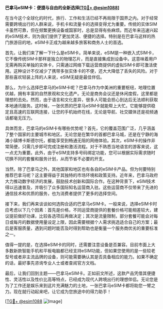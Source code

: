 **巴拿马eSIM卡：便捷与自由的全新选择[[TG💪+ @esim1088](https://t.me/s/esim1088)]**

在当今这个全球化的时代，旅行、工作和生活已经不再局限于国界之内。对于经常需要跨境出行的人群来说，手机卡和流量卡的选择变得尤为重要。传统的实体SIM卡虽然可靠，但在频繁更换设备或国家时，总是显得有些麻烦。而近年来迅速兴起的eSIM技术，则为我们提供了更加灵活、便捷的选择。特别是在巴拿马这样的热门旅游目的地，eSIM卡正成为越来越多旅客和商务人士的首选。

首先，让我们来了解一下什么是eSIM卡。简单来说，eSIM是一种嵌入式SIM卡，它不像传统SIM卡那样是独立的物理芯片，而是直接集成到设备中。这意味着用户无需再购买单独的实体卡，只需通过网络下载运营商提供的虚拟SIM卡即可激活使用。这种设计不仅减少了携带多张实体卡的不便，还大大降低了丢失的风险。对于那些喜欢轻装上阵的人来说，eSIM无疑是最佳伴侣。

那么，为什么选择巴拿马的eSIM卡呢？巴拿马作为中美洲的重要枢纽，地理位置优越，拥有丰富的自然景观和文化遗产。无论是商务会议还是休闲度假，这里都是理想的去处。然而，由于语言和文化差异，很多人可能会担心到达后无法顺利获取本地通讯服务。这时候，一张优质的巴拿马eSIM卡就能帮上大忙。它能够提供稳定且高速的互联网连接，让您的手机始终在线，无论是导航、社交媒体还是视频通话都毫无压力。

具体而言，巴拿马的eSIM卡有哪些优势呢？首先，它的覆盖范围广泛，几乎涵盖了整个国家的主要城市和地区。无论您是在繁华的首都巴拿马城，还是在宁静的海滩小镇博卡斯德尔托，都能享受到畅通无阻的网络体验。其次，eSIM卡的操作非常简便，只需几步即可完成注册和激活流程。对于不熟悉当地语言的游客来说，这一点尤为重要。此外，由于eSIM支持多号码绑定功能，您可以根据实际需求随时切换不同的套餐和服务计划，从而节省不必要的开支。

当然，除了巴拿马之外，其他国家和地区也有各自的eSIM卡产品。但为何要特别推荐巴拿马呢？这主要得益于其独特的市场环境和政策支持。近年来，巴拿马政府大力推动数字经济的发展，鼓励技术创新和国际合作。在这种背景下，eSIM技术得以迅速普及，并吸引了众多国际知名运营商入驻。这些运营商不仅带来了先进的通信技术和优质的服务，也为消费者提供了更多的选择空间。

接下来，我们再来谈谈如何选购合适的巴拿马eSIM卡。一般来说，选择eSIM卡时应考虑以下几个因素：首先是价格，不同运营商提供的套餐价格可能相差较大，建议提前做好功课，比较各选项后再做决定；其次是流量限制，部分套餐可能会对每日或每月的数据使用量设定上限，因此需要根据个人需求挑选适合自己的方案；最后是客服质量，遇到问题时能否及时得到帮助也是衡量一个服务商优劣的重要标准之一。

值得一提的是，在选择eSIM卡的同时，还需要注意设备是否兼容。目前市面上大多数新款智能手机和平板电脑都已经支持eSIM功能，但如果您使用的是一些较老型号或者非主流品牌的设备，则可能需要确认其是否具备相应的能力。如果不确定的话，最好事先咨询专业人士或者查阅官方文档。

最后，让我们回到主题——巴拿马eSIM卡。正如前文所述，这款产品凭借其便捷性、灵活性以及性价比高等特点，已经成为现代人跨境出行的理想伴侣。无论您是为了工作还是娱乐来到这片充满魅力的土地，一张巴拿马eSIM卡都将助您一臂之力。现在就行动起来吧，让它成为您旅途中的得力助手！

[[TG💪+ @esim1088](https://t.me/s/esim1088) ![Image](https://i.postimg.cc/4NQfJmqS/Snipaste-2025-05-13-00-14-12.png)]